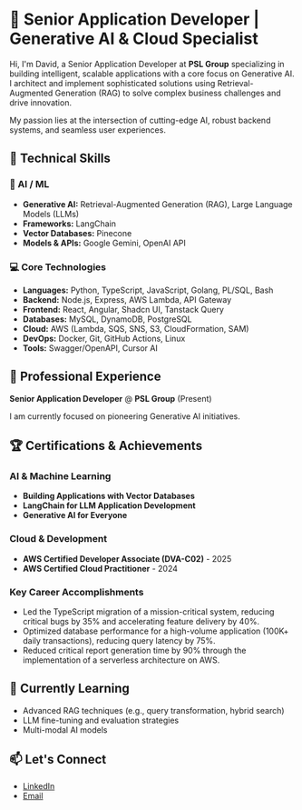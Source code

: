 # 🤖 Senior Application Developer | Generative AI & Cloud Specialist

Hi, I'm David, a Senior Application Developer at **PSL Group** specializing in building intelligent, scalable applications with a core focus on Generative AI. I architect and implement sophisticated solutions using Retrieval-Augmented Generation (RAG) to solve complex business challenges and drive innovation.

My passion lies at the intersection of cutting-edge AI, robust backend systems, and seamless user experiences.

## 🔧 Technical Skills

### 🧠 AI / ML
- **Generative AI:** Retrieval-Augmented Generation (RAG), Large Language Models (LLMs)
- **Frameworks:** LangChain
- **Vector Databases:** Pinecone
- **Models & APIs:** Google Gemini, OpenAI API

### 💻 Core Technologies
- **Languages:** Python, TypeScript, JavaScript, Golang, PL/SQL, Bash
- **Backend:** Node.js, Express, AWS Lambda, API Gateway
- **Frontend:** React, Angular, Shadcn UI, Tanstack Query
- **Databases:** MySQL, DynamoDB, PostgreSQL
- **Cloud:** AWS (Lambda, SQS, SNS, S3, CloudFormation, SAM)
- **DevOps:** Docker, Git, GitHub Actions, Linux
- **Tools:** Swagger/OpenAPI, Cursor AI

## 🚀 Professional Experience

**Senior Application Developer** @ **PSL Group** (Present)

I am currently focused on pioneering Generative AI initiatives.

## 🏆 Certifications & Achievements

### AI & Machine Learning
- **Building Applications with Vector Databases**
- **LangChain for LLM Application Development**
- **Generative AI for Everyone**

### Cloud & Development
- **AWS Certified Developer Associate (DVA-C02)** - 2025
- **AWS Certified Cloud Practitioner** - 2024

### Key Career Accomplishments
- Led the TypeScript migration of a mission-critical system, reducing critical bugs by 35% and accelerating feature delivery by 40%.
- Optimized database performance for a high-volume application (100K+ daily transactions), reducing query latency by 75%.
- Reduced critical report generation time by 90% through the implementation of a serverless architecture on AWS.

## 🌱 Currently Learning

- Advanced RAG techniques (e.g., query transformation, hybrid search)
- LLM fine-tuning and evaluation strategies
- Multi-modal AI models

## 📫 Let's Connect

- [LinkedIn](https://linkedin.com/in/davidcastrosiq)
- [Email](mailto:davidcastrosi@hotmail.com)

<!---
DavidCs9/DavidCs9 is a ✨ special ✨ repository because its `README.md` (this file) appears on your GitHub profile.
You can click the Preview link to take a look at your changes.
--->
